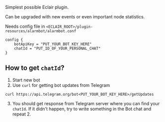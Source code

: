 Simplest possible Eclair plugin.

Can be upgraded with new events or even important node statistics.

Needs config file in `<ECLAIR_ROOT>/plugin-resources/alarmbot/alarmbot.conf`

```
config {
    botApiKey = "PUT_YOUR_BOT_KEY_HERE"
    chatId = "PUT_ID_OF_YOUR_PERSONAL_CHAT"
}
```

## How to get `chatId`?

1. Start new bot
2. Use `curl` for getting bot updates from Telegram
```
curl https://api.telegram.org/bot<PUT_YOUR_BOT_KEY_HERE>/getUpdates
```
3. You should get response from Telegram server where you can find your 
   `chatId`. If it didn't happen, try to write something in the Bot chat
   and repeat 2.